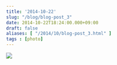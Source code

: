 ```yaml
---
title: '2014-10-22'
slug: "/blog/blog-post_3"
date: 2014-10-22T18:24:00.000+09:00
draft: false
aliases: [ "/2014/10/blog-post_3.html" ]
tags : [photo]
---
```


  
![](http://68.media.tumblr.com/53d12c82391864d5cadf0ac02afe8799/tumblr_ndutkbOqTy1rwrdpxo1_1280.jpg)